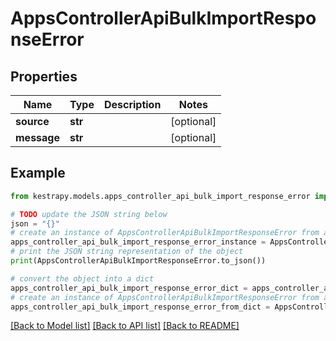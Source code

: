 # AppsControllerApiBulkImportResponseError


## Properties

Name | Type | Description | Notes
------------ | ------------- | ------------- | -------------
**source** | **str** |  | [optional] 
**message** | **str** |  | [optional] 

## Example

```python
from kestrapy.models.apps_controller_api_bulk_import_response_error import AppsControllerApiBulkImportResponseError

# TODO update the JSON string below
json = "{}"
# create an instance of AppsControllerApiBulkImportResponseError from a JSON string
apps_controller_api_bulk_import_response_error_instance = AppsControllerApiBulkImportResponseError.from_json(json)
# print the JSON string representation of the object
print(AppsControllerApiBulkImportResponseError.to_json())

# convert the object into a dict
apps_controller_api_bulk_import_response_error_dict = apps_controller_api_bulk_import_response_error_instance.to_dict()
# create an instance of AppsControllerApiBulkImportResponseError from a dict
apps_controller_api_bulk_import_response_error_from_dict = AppsControllerApiBulkImportResponseError.from_dict(apps_controller_api_bulk_import_response_error_dict)
```
[[Back to Model list]](../README.md#documentation-for-models) [[Back to API list]](../README.md#documentation-for-api-endpoints) [[Back to README]](../README.md)



